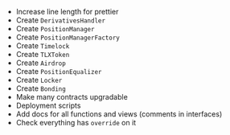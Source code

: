 - Increase line length for prettier
- Create `DerivativesHandler`
- Create `PositionManager`
- Create `PositionManagerFactory`
- Create `Timelock`
- Create `TLXToken`
- Create `Airdrop`
- Create `PositionEqualizer`
- Create `Locker`
- Create `Bonding`
- Make many contracts upgradable
- Deployment scripts
- Add docs for all functions and views (comments in interfaces)
- Check everything has `override` on it

